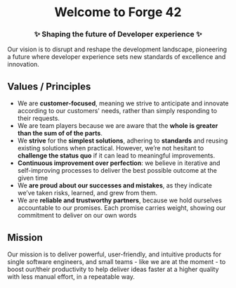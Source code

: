 <h1 align="center"> Welcome to Forge 42  </h1>
<h3 align="center">✨ Shaping the future of Developer experience ✨ </h1>
 

Our vision is to disrupt and reshape the development landscape, pioneering a future where developer experience sets new standards of excellence and innovation.

## Values / Principles

- We are **customer-focused**, meaning we strive to anticipate and innovate according to our customers' needs, rather than simply responding to their requests.
- We are team players because we are aware that the **whole is greater than the sum of of the parts**.
- We **strive** for the **simplest solutions**, adhering to **standards** and reusing existing solutions when practical. However, we’re not hesitant to **challenge the status quo** if it can lead to meaningful improvements.
- **Continuous improvement over perfection**: we believe in iterative and self-improving processes to deliver the best possible outcome at the given time
- We **are proud about our successes and mistakes**, as they indicate we’ve taken risks, learned, and grew from them.
- We are **reliable and trustworthy partners**, because we hold ourselves accountable to our promises. Each promise carries weight, showing our commitment to deliver on our own words

## Mission

Our mission is to deliver powerful, user-friendly, and intuitive products for single software engineers, and small teams - like we are at the moment - to boost our/their productivity to help deliver ideas faster at a higher quality with less manual effort, in a repeatable way.
<!--

**Here are some ideas to get you started:**

🙋‍♀️ A short introduction - what is your organization all about?
🌈 Contribution guidelines - how can the community get involved?
👩‍💻 Useful resources - where can the community find your docs? Is there anything else the community should know?
🍿 Fun facts - what does your team eat for breakfast?
🧙 Remember, you can do mighty things with the power of [Markdown](https://docs.github.com/github/writing-on-github/getting-started-with-writing-and-formatting-on-github/basic-writing-and-formatting-syntax)
-->
